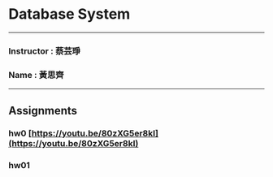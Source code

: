 # Database System
***
### Instructor : 蔡芸琤
### Name : 黃思齊
***
## Assignments

### hw0 [https://youtu.be/80zXG5er8kI](https://youtu.be/80zXG5er8kI)

### hw01

